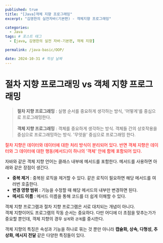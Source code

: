 ```yaml
---
published: true
title: "[Java]객체 지향 프로그래밍"
excerpt: "김영한의 실전자바(기본편) - 객체지향 프로그래밍"

categories:
  - Java
tags: # 포스트 태그
  - [java, 김영한의 실전 자바-기본편, 객체 지향] 

permalink: /java-basic/OOP/

date: 2024-10-31 # 작성 날짜
---
```


# 절차 지향 프로그래밍 vs 객체 지향 프로그래밍

>  **절차 지향 프로그래밍** : 실행 순서를 중요하게 생각하는 방식, '어떻게'를 중심으로 프로그래밍한다. <br><br>**객체 지향 프로그래밍** : 객체를 중요하게 생각하는 방식. 객체들 간의 상호작용을 중심으로 프로그래밍하는 방식. '무엇을' 중심으로 프로그래밍 한다.

<span style="color:red;">절차 지향은 데이터와 데이터에 대한 처리 방식이 분리되어 있다. 반면 객체 지향은 데이터와 그 데이터에 대한 행동(메서드)이 하나의 '객체' 안에 함께 포함되어 있다. </span>

자바와 같은 객체 지향 언어는 클래스 내부에 메서드를 포함한다. 메서드를 사용하면 아래와 같은 장점이 생긴다. 

- **중복 제거** : 중복된 로직을 제거할 수 있다. 같은 로직이 필요하면 해당 메서드를 여러번 호출한다.
- **변경 영향 범위** : 기능을 수정할 때 해당 메서드의 내부만 변경하면 된다.
- **메서드 이름** : 메서드 이름을 통해 코드를 더 쉽게 이해할 수 있다. 

객체 지향 프로그램과 절차 지향 프로그램은 서로 대치되는 개념이 아니다. 
<br>객체 지향이어도 프로그램의 작동 순서는 중요하다. 다만 어디에 더 초점을 맞추는가가 중요할 뿐인데, 객체 지향의 경우 `설계`와 `관계`를 중시한다. 

객체 지향의 특징은 속성과 기능을 하나로 묶는 것 뿐만 아니라 **캡슐화, 상속, 다형성, 추상화, 메시지 전달** 같은 다양한 특징들이 있다. 